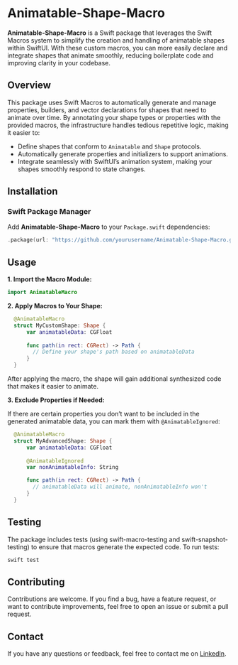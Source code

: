 # Animatable-Shape-Macro

**Animatable-Shape-Macro** is a Swift package that leverages the Swift Macros system to simplify the creation and handling of animatable shapes within SwiftUI. With these custom macros, you can more easily declare and integrate shapes that animate smoothly, reducing boilerplate code and improving clarity in your codebase.

## Overview

This package uses Swift Macros to automatically generate and manage properties, builders, and vector declarations for shapes that need to animate over time. By annotating your shape types or properties with the provided macros, the infrastructure handles tedious repetitive logic, making it easier to:

- Define shapes that conform to `Animatable` and `Shape` protocols.
- Automatically generate properties and initializers to support animations.
- Integrate seamlessly with SwiftUI’s animation system, making your shapes smoothly respond to state changes.

## Installation

### Swift Package Manager

Add **Animatable-Shape-Macro** to your `Package.swift` dependencies:

```swift
.package(url: "https://github.com/yourusername/Animatable-Shape-Macro.git", from: "1.0.0")
```

## Usage 

**1. Import the Macro Module:**

```swift 
import AnimatableMacro
```

**2. Apply Macros to Your Shape:**
   
```swift
  @AnimatableMacro
  struct MyCustomShape: Shape {
      var animatableData: CGFloat
    
      func path(in rect: CGRect) -> Path {
        // Define your shape's path based on animatableData
      }
  }
```

After applying the macro, the shape will gain additional synthesized code that makes it easier to animate.

**3. Exclude Properties if Needed:**

If there are certain properties you don’t want to be included in the generated animatable data, you can mark them with ```@AnimatableIgnored```:
   
```swift
  @AnimatableMacro
  struct MyAdvancedShape: Shape {
      var animatableData: CGFloat
    
      @AnimatableIgnored
      var nonAnimatableInfo: String

      func path(in rect: CGRect) -> Path {
        // animatableData will animate, nonAnimatableInfo won't
      }
  }
```

## Testing

The package includes tests (using swift-macro-testing and swift-snapshot-testing) to ensure that macros generate the expected code. To run tests:
```bash
swift test
```

## Contributing

Contributions are welcome. If you find a bug, have a feature request, or want to contribute improvements, feel free to open an issue or submit a pull request.


## Contact

If you have any questions or feedback, feel free to contact me on [LinkedIn](https://www.linkedin.com/in/lidor-fadida/).
